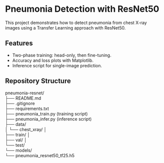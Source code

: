 # Pneumonia Detection with ResNet50

This project demonstrates how to detect pneumonia from chest X-ray images using a Transfer Learning approach with ResNet50. 

## Features
- Two-phase training: head-only, then fine-tuning.
- Accuracy and loss plots with Matplotlib.
- Inference script for single-image prediction.

## Repository Structure  
pneumonia-resnet/  
├── README.md  
├── .gitignore  
├── requirements.txt  
├── pneumonia_train.py (training script)  
├── pneumonia_infer.py (inference script)  
├── data/  
      │ └── chest_xray/ │  
            ├── train/ │  
            ├── val/ │  
            └── test/  
      └── models/  
            └── pneumonia_resnet50_tf25.h5  
 
